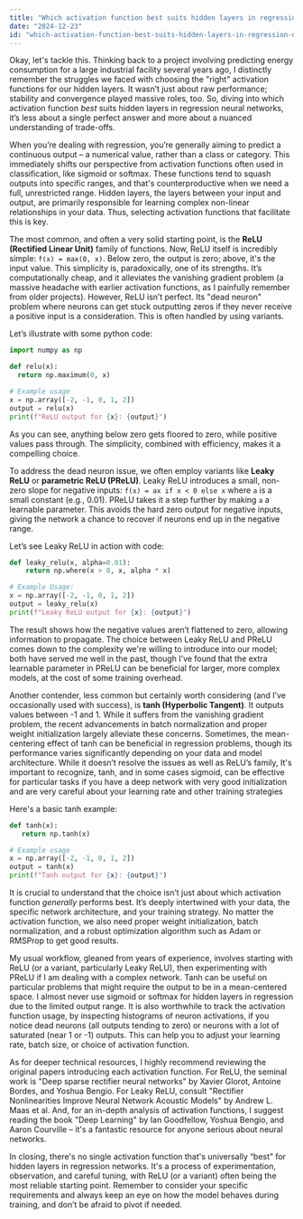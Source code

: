 ```yaml
---
title: "Which activation function best suits hidden layers in regression neural networks?"
date: "2024-12-23"
id: "which-activation-function-best-suits-hidden-layers-in-regression-neural-networks"
---
```


Okay, let's tackle this. Thinking back to a project involving predicting energy consumption for a large industrial facility several years ago, I distinctly remember the struggles we faced with choosing the "right" activation functions for our hidden layers. It wasn’t just about raw performance; stability and convergence played massive roles, too. So, diving into which activation function *best* suits hidden layers in regression neural networks, it’s less about a single perfect answer and more about a nuanced understanding of trade-offs.

When you’re dealing with regression, you’re generally aiming to predict a continuous output – a numerical value, rather than a class or category. This immediately shifts our perspective from activation functions often used in classification, like sigmoid or softmax. These functions tend to squash outputs into specific ranges, and that's counterproductive when we need a full, unrestricted range. Hidden layers, the layers between your input and output, are primarily responsible for learning complex non-linear relationships in your data. Thus, selecting activation functions that facilitate this is key.

The most common, and often a very solid starting point, is the **ReLU (Rectified Linear Unit)** family of functions. Now, ReLU itself is incredibly simple: `f(x) = max(0, x)`. Below zero, the output is zero; above, it's the input value. This simplicity is, paradoxically, one of its strengths. It’s computationally cheap, and it alleviates the vanishing gradient problem (a massive headache with earlier activation functions, as I painfully remember from older projects). However, ReLU isn’t perfect. Its "dead neuron" problem where neurons can get stuck outputting zeros if they never receive a positive input is a consideration. This is often handled by using variants.

Let’s illustrate with some python code:

```python
import numpy as np

def relu(x):
  return np.maximum(0, x)

# Example usage
x = np.array([-2, -1, 0, 1, 2])
output = relu(x)
print(f"ReLU output for {x}: {output}")

```

As you can see, anything below zero gets floored to zero, while positive values pass through. The simplicity, combined with efficiency, makes it a compelling choice.

To address the dead neuron issue, we often employ variants like **Leaky ReLU** or **parametric ReLU (PReLU)**. Leaky ReLU introduces a small, non-zero slope for negative inputs: `f(x) = ax if x < 0 else x` where `a` is a small constant (e.g., 0.01). PReLU takes it a step further by making `a` a learnable parameter. This avoids the hard zero output for negative inputs, giving the network a chance to recover if neurons end up in the negative range.

Let’s see Leaky ReLU in action with code:

```python
def leaky_relu(x, alpha=0.01):
    return np.where(x > 0, x, alpha * x)

# Example Usage:
x = np.array([-2, -1, 0, 1, 2])
output = leaky_relu(x)
print(f"Leaky ReLU output for {x}: {output}")

```

The result shows how the negative values aren’t flattened to zero, allowing information to propagate. The choice between Leaky ReLU and PReLU comes down to the complexity we're willing to introduce into our model; both have served me well in the past, though I’ve found that the extra learnable parameter in PReLU can be beneficial for larger, more complex models, at the cost of some training overhead.

Another contender, less common but certainly worth considering (and I’ve occasionally used with success), is **tanh (Hyperbolic Tangent)**. It outputs values between -1 and 1. While it suffers from the vanishing gradient problem, the recent advancements in batch normalization and proper weight initialization largely alleviate these concerns. Sometimes, the mean-centering effect of tanh can be beneficial in regression problems, though its performance varies significantly depending on your data and model architecture. While it doesn’t resolve the issues as well as ReLU’s family, It's important to recognize, tanh, and in some cases sigmoid, can be effective for particular tasks if you have a deep network with very good initialization and are very careful about your learning rate and other training strategies

Here's a basic tanh example:

```python
def tanh(x):
   return np.tanh(x)

# Example usage
x = np.array([-2, -1, 0, 1, 2])
output = tanh(x)
print(f"Tanh output for {x}: {output}")

```

It is crucial to understand that the choice isn’t just about which activation function *generally* performs best. It’s deeply intertwined with your data, the specific network architecture, and your training strategy. No matter the activation function, we also need proper weight initialization, batch normalization, and a robust optimization algorithm such as Adam or RMSProp to get good results.

My usual workflow, gleaned from years of experience, involves starting with ReLU (or a variant, particularly Leaky ReLU), then experimenting with PReLU if I am dealing with a complex network. Tanh can be useful on particular problems that might require the output to be in a mean-centered space. I almost never use sigmoid or softmax for hidden layers in regression due to the limited output range. It is also worthwhile to track the activation function usage, by inspecting histograms of neuron activations, if you notice dead neurons (all outputs tending to zero) or neurons with a lot of saturated (near 1 or -1) outputs. This can help you to adjust your learning rate, batch size, or choice of activation function.

As for deeper technical resources, I highly recommend reviewing the original papers introducing each activation function. For ReLU, the seminal work is "Deep sparse rectifier neural networks" by Xavier Glorot, Antoine Bordes, and Yoshua Bengio. For Leaky ReLU, consult "Rectifier Nonlinearities Improve Neural Network Acoustic Models" by Andrew L. Maas et al. And, for an in-depth analysis of activation functions, I suggest reading the book "Deep Learning" by Ian Goodfellow, Yoshua Bengio, and Aaron Courville – it's a fantastic resource for anyone serious about neural networks.

In closing, there's no single activation function that's universally “best” for hidden layers in regression networks. It's a process of experimentation, observation, and careful tuning, with ReLU (or a variant) often being the most reliable starting point. Remember to consider your specific requirements and always keep an eye on how the model behaves during training, and don’t be afraid to pivot if needed.
